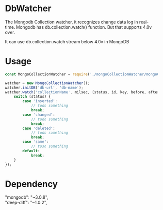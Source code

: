 # DbWatcher
The Mongodb Collection watcher, it recognizes change data log in real-time. Mongodb has db.collection.watch() function. But that supports 4.0v over.  

It can use db.collection.watch stream below 4.0v in MongoDB

# Usage 
```javascript
const MongoCollectionWatcher = require('./mongoCollectionWatcher/mongoCollectionWatcher.js');

watcher = new MongoCollectionWatcher();
watcher.initDB('db-url', 'db-name');
watcher.watch('collectionName', milsec, (status, id, key, before, after) => {
    switch (status) {
        case 'inserted':
            // todo something
            break;
        case 'changed':
            // todo something
            break;
        case 'deleted':
            // todo something
            break;
        case 'same':
            // toso something
        default:
            break;
    }
});
```

# Dependency
"mongodb": "~3.0.8",  
"deep-diff": "~1.0.2",  
